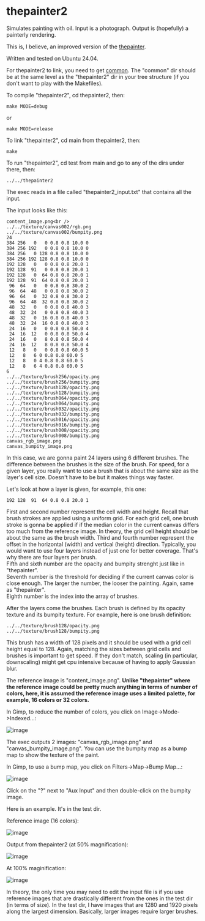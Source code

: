 # thepainter2

Simulates painting with oil. Input is a photograph. Output is (hopefully) a painterly rendering.

This is, I believe, an improved version of the [thepainter](https://github.com/ugocapeto/thepainter).

Written and tested on Ubuntu 24.04.

For thepainter2 to link, you need to get [common](https://github.com/ugocapeto/common). The "common" dir should be at the same level as the "thepainter2" dir in your tree structure (if you don't want to play with the Makefiles).

To compile "thepainter2", cd thepainter2, then:
```
make MODE=debug
```
or
```
make MODE=release
```

To link "thepainter2", cd main from thepainter2, then:
```
make
```

To run "thepainter2", cd test from main and go to any of the dirs under there, then:
```
../../thepainter2
```

The exec reads in a file called "thepainter2_input.txt" that contains all the input.

The input looks like this:
```
content_image.png<br />
../../texture/canvas002/rgb.png
../../texture/canvas002/bumpity.png
24
384 256   0   0 0.8 0.8 10.0 0
384 256 192   0 0.8 0.8 10.0 0
384 256   0 128 0.8 0.8 10.0 0
384 256 192 128 0.8 0.8 10.0 0
192 128   0   0 0.8 0.8 20.0 1
192 128  91   0 0.8 0.8 20.0 1
192 128   0  64 0.8 0.8 20.0 1
192 128  91  64 0.8 0.8 20.0 1
 96  64   0   0 0.8 0.8 30.0 2
 96  64  48   0 0.8 0.8 30.0 2
 96  64   0  32 0.8 0.8 30.0 2
 96  64  48  32 0.8 0.8 30.0 2
 48  32   0   0 0.8 0.8 40.0 3
 48  32  24   0 0.8 0.8 40.0 3
 48  32   0  16 0.8 0.8 40.0 3
 48  32  24  16 0.8 0.8 40.0 3
 24  16   0   0 0.8 0.8 50.0 4
 24  16  12   0 0.8 0.8 50.0 4
 24  16   0   8 0.8 0.8 50.0 4
 24  16  12   8 0.8 0.8 50.0 4
 12   8   0   0 0.8 0.8 60.0 5
 12   8   6 0 0.8 0.8 60.0 5
 12   8   0 4 0.8 0.8 60.0 5
 12   8   6 4 0.8 0.8 60.0 5
6
../../texture/brush256/opacity.png
../../texture/brush256/bumpity.png
../../texture/brush128/opacity.png
../../texture/brush128/bumpity.png
../../texture/brush064/opacity.png
../../texture/brush064/bumpity.png
../../texture/brush032/opacity.png
../../texture/brush032/bumpity.png
../../texture/brush016/opacity.png
../../texture/brush016/bumpity.png
../../texture/brush008/opacity.png
../../texture/brush008/bumpity.png
canvas_rgb_image.png
canvas_bumpity_image.png
```

In this case, we are gonna paint 24 layers using 6 different brushes.
The difference between the brushes is the size of the brush. For speed, for a given layer, you really want to use a brush that is about the same size as the layer's cell size. Doesn't have to be but it makes things way faster.

Let's look at how a layer is given, for example, this one:
```
192 128  91  64 0.8 0.8 20.0 1
```
First and second number represent the cell width and height. Recall that brush strokes are applied using a uniform grid. For each grid cell, one brush stroke is gonna be applied if if the median color in the current canvas differs too much from the reference image. In theory, the grid cell height should be about the same as the brush width.
Third and fourth number represent the offset in the horizontal (width) and vertical (height) direction. Typically, you would want to use four layers instead of just one for better coverage. That's why there are four layers per brush.<br />
Fifth and sixth number are the opacity and bumpity strenght just like in "thepainter".<br />
Seventh number is the threshold for deciding if the current canvas color is close enough. The larger the number, the looser the painting. Again, same as "thepainter".<br />
Eighth number is the index into the array of brushes.

After the layers come the brushes.
Each brush is defined by its opacity texture and its bumpity texture.
For example, here is one brush definition:
```
../../texture/brush128/opacity.png
../../texture/brush128/bumpity.png
```
This brush has a width of 128 pixels and it should be used with a grid cell height equal to 128. Again, matching the sizes between grid cells and brushes is important to get speed. If they don't match, scaling (in particular, downscaling) might get cpu intensive because of having to apply Gaussian blur.

The reference image is "content_image.png". **Unlike "thepainter" where the reference image could be pretty much anything in terms of number of colors, here, it is assumed the reference image uses a limited palette, for example, 16 colors or 32 colors.**

In Gimp, to reduce the number of colors, you click on Image->Mode->Indexed...:

![image](https://github.com/user-attachments/assets/ed226273-85f0-4628-b02a-27d8dd0781e2)

The exec outputs 2 images: "canvas_rgb_image.png" and "canvas_bumpity_image.png". You can use the bumpity map as a bump map to show the texture of the paint.

In Gimp, to use a bump map, you click on Filters->Map->Bump Map...:

![image](https://github.com/user-attachments/assets/1bda6fd6-ca6c-43e5-89fe-a4b16283dda9)

Click on the "?" next to "Aux Input" and then double-click on the bumpity image.

Here is an example. It's in the test dir.

Reference image (16 colors):

![image](https://github.com/user-attachments/assets/ecbc2580-b99e-439a-8263-0a94c38a6d0e)

Output from thepainter2 (at 50% magnification):

![image](https://github.com/user-attachments/assets/0cdc0d6f-6568-4032-b82a-338def139e85)

At 100% maginification:

![image](https://github.com/user-attachments/assets/2a063cf2-bd27-4aae-8de8-176e1c545a13)

In theory, the only time you may need to edit the input file is if you use reference images that are drastically different from the ones in the test dir (in terms of size). In the test dir, I have images that are 1280 and 1920 pixels along the largest dimension. Basically, larger images require larger brushes.
